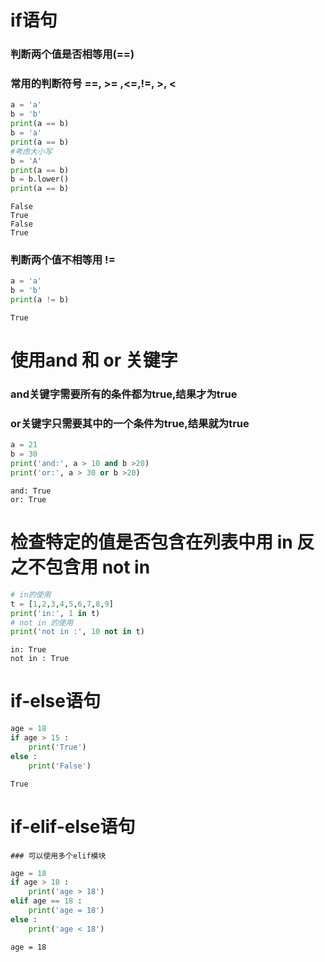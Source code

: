 
# if语句

### 判断两个值是否相等用(==)
### 常用的判断符号 ==, >= ,<=,!=, >, <


```python
a = 'a'
b = 'b'
print(a == b)
b = 'a'
print(a == b)
#考虑大小写
b = 'A'
print(a == b)
b = b.lower()
print(a == b)
```

    False
    True
    False
    True
    

### 判断两个值不相等用 !=


```python
a = 'a'
b = 'b'
print(a != b)
```

    True
    

#  使用and 和 or 关键字
### and关键字需要所有的条件都为true,结果才为true
### or关键字只需要其中的一个条件为true,结果就为true


```python
a = 21
b = 30
print('and:', a > 10 and b >20)
print('or:', a > 30 or b >20)
```

    and: True
    or: True
    

# 检查特定的值是否包含在列表中用 in 反之不包含用 not in


```python
# in的使用
t = [1,2,3,4,5,6,7,8,9]
print('in:', 1 in t)
# not in 的使用
print('not in :', 10 not in t)
```

    in: True
    not in : True
    

# if-else语句


```python
age = 18
if age > 15 :
    print('True')
else :
    print('False')
```

    True
    

# if-elif-else语句
    ### 可以使用多个elif模块


```python
age = 18 
if age > 18 :
    print('age > 18')
elif age == 18 :
    print('age = 18')
else :
    print('age < 18')
```

    age = 18
    
